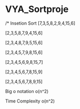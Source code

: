 # VYA_Sortproje
/* Insetion Sort
[7,3,5,8,2,9,4,15,6] 

[2,3,5,8,7,9,4,15,6] 

[2,3,4,8,7,9,5,15,6] 

[2,3,4,5,7,9,8,15,6] 

[2,3,4,5,6,9,8,15,7] 

[2,3,4,5,6,7,8,15,9] 

[2,3,4,5,6,7,8,9,15] 

Big o notation o(n^2)

Time Complexity o(n^2)
